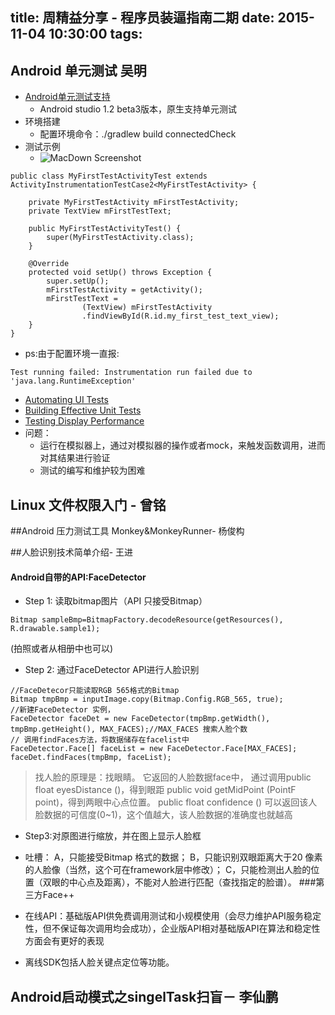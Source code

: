 title: 周精益分享 - 程序员装逼指南二期
date: 2015-11-04  10:30:00
tags:
---
## Android 单元测试  吴明
- [Android单元测试支持](https://developer.android.com/intl/zh-cn/training/activity-testing/preparing-activity-testing.html)
	- Android studio 1.2 beta3版本，原生支持单元测试
- 环境搭建 
	- 配置环境命令：./gradlew build connectedCheck  
- 测试示例	
	-  ![MacDown Screenshot](http://7xn0ue.com1.z0.glb.clouddn.com/420E036F-4D69-47F4-A639-5A5B294F7BDD.png)
	
```
public class MyFirstTestActivityTest extends ActivityInstrumentationTestCase2<MyFirstTestActivity> {

    private MyFirstTestActivity mFirstTestActivity;
    private TextView mFirstTestText;

    public MyFirstTestActivityTest() {
        super(MyFirstTestActivity.class);
    }

    @Override
    protected void setUp() throws Exception {
        super.setUp();
        mFirstTestActivity = getActivity();
        mFirstTestText =
                (TextView) mFirstTestActivity
                .findViewById(R.id.my_first_test_text_view);
    }
}

```
- ps:由于配置环境一直报:

```
Test running failed: Instrumentation run failed due to 'java.lang.RuntimeException'

```

- [Automating UI Tests](https://developer.android.com/intl/zh-cn/training/testing/ui-testing/index.html)
- [Building Effective Unit Tests](https://developer.android.com/intl/zh-cn/training/testing/unit-testing/index.html)
- [Testing Display  Performance](https://developer.android.com/intl/zh-cn/training/testing/performance.html)
- 问题：
	-  运行在模拟器上，通过对模拟器的操作或者mock，来触发函数调用，进而对其结果进行验证
	-  测试的编写和维护较为困难



## Linux 文件权限入门 - 曾铭

##Android 压力测试工具 Monkey&MonkeyRunner- 杨俊构

##人脸识别技术简单介绍- 王进
#### Android自带的API:FaceDetector
  - Step 1: 读取bitmap图片（API 只接受Bitmap）
  ```
  Bitmap sampleBmp=BitmapFactory.decodeResource(getResources(), R.drawable.sample1);
  ```
  (拍照或者从相册中也可以)
  - Step 2: 通过FaceDetector API进行人脸识别
  ```
  //FaceDetecor只能读取RGB 565格式的Bitmap
  Bitmap tmpBmp = inputImage.copy(Bitmap.Config.RGB_565, true);
  //新建FaceDetector 实例，
  FaceDetector faceDet = new FaceDetector(tmpBmp.getWidth(), tmpBmp.getHeight(), MAX_FACES);//MAX_FACES 搜索人脸个数
  // 调用findFaces方法，将数据储存在facelist中
  FaceDetector.Face[] faceList = new FaceDetector.Face[MAX_FACES];
faceDet.findFaces(tmpBmp, faceList);
  ```
  > 找人脸的原理是：找眼睛。
  它返回的人脸数据face中，
  通过调用public float eyesDistance ()，得到眼距
  public void getMidPoint (PointF point)，得到两眼中心点位置。
  public float confidence () 可以返回该人脸数据的可信度(0~1)，这个值越大，该人脸数据的准确度也就越高
  
  - Step3:对原图进行缩放，并在图上显示人脸框
 
 -  吐槽：
 A，只能接受Bitmap 格式的数据；
 B，只能识别双眼距离大于20 像素的人脸像（当然，这个可在framework层中修改）；
 C，只能检测出人脸的位置（双眼的中心点及距离），不能对人脸进行匹配（查找指定的脸谱）。 
###第三方Face++
   - 在线API：基础版API供免费调用测试和小规模使用（会尽力维护API服务稳定性，但不保证每次调用均会成功），企业版API相对基础版API在算法和稳定性方面会有更好的表现
   - 离线SDK包括人脸关键点定位等功能。

## Android启动模式之singelTask扫盲－ 李仙鹏
